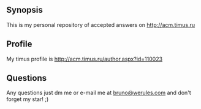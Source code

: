 ## Synopsis

This is my personal repository of accepted answers on http://acm.timus.ru

## Profile

My timus profile is http://acm.timus.ru/author.aspx?id=110023

## Questions

Any questions just dm me or e-mail me at bruno@werules.com and don't forget my star! ;)
